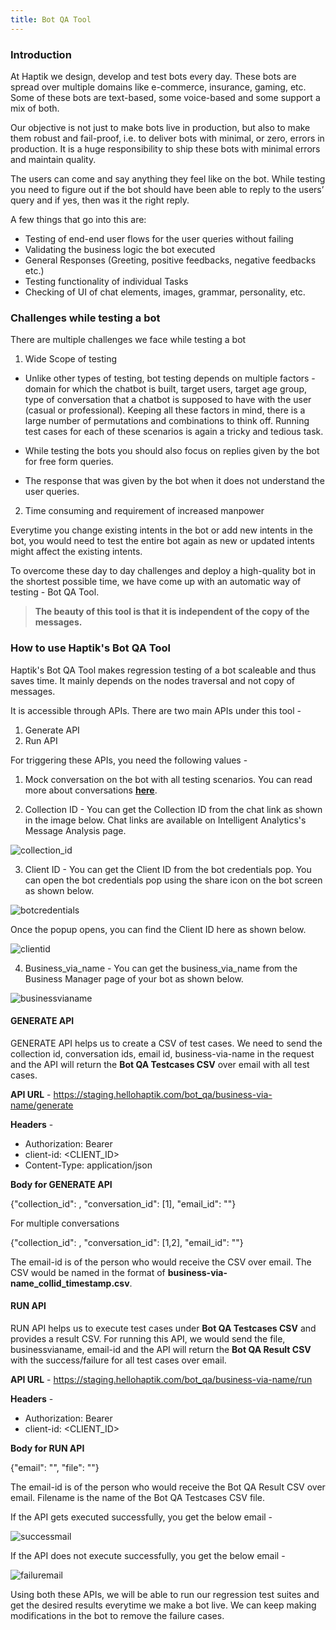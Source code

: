 ```yaml
---
title: Bot QA Tool
---
```


### Introduction

At Haptik we design, develop and test bots every day. These bots are spread over multiple domains like e-commerce, insurance, gaming, etc. Some of these bots are text-based, some voice-based and some support a mix of both.

Our objective is not just to make bots live in production, but also to make them robust and fail-proof, i.e. to deliver bots with minimal, or zero, errors in production. It is a huge responsibility to ship these bots with minimal errors and maintain quality.

The users can come and say anything they feel like on the bot. While testing you need to figure out if the bot should have been able to reply to the users’ query and if yes, then was it the right reply. 

A few things that go into this are:

- Testing of end-end user flows for the user queries without failing
- Validating the business logic the bot executed
- General Responses (Greeting, positive feedbacks, negative feedbacks etc.)
- Testing functionality of individual Tasks
- Checking of UI of chat elements, images, grammar, personality, etc.

### Challenges while testing a bot

There are multiple challenges we face while testing a bot

1. Wide Scope of testing
 
  - Unlike other types of testing, bot testing depends on multiple factors - domain for which the chatbot is built, target users, target age group, type of conversation that a chatbot is supposed to have with the user (casual or professional). Keeping all these factors in mind, there is a large number of permutations and combinations to think off. Running test cases for each of these scenarios is again a tricky and tedious task.
 
  - While testing the bots you should also focus on replies given by the bot for free form queries.
 
  - The response that was given by the bot when it does not understand the user queries. 
 
2. Time consuming and requirement of increased manpower

Everytime you change existing intents in the bot or add new intents in the bot, you would need to test the entire bot again as new or updated intents might affect the existing intents.

To overcome these day to day challenges and deploy a high-quality bot in the shortest possible time,  we have come up with an automatic way of testing - Bot QA Tool.

> **The beauty of this tool is that it is independent of the copy of the messages.**

### How to use Haptik's Bot QA Tool

Haptik's Bot QA Tool makes regression testing of a bot scaleable and thus saves time. It mainly depends on the nodes traversal and not copy of messages. 

It is accessible through APIs. There are two main APIs under this tool -

1. Generate API
2. Run API

For triggering these APIs, you need the following values -

1. Mock conversation on the bot with all testing scenarios. You can read more about conversations [**here**](https://docs.haptik.ai/bot-analytics/overview#conversations).

2. Collection ID - You can get the Collection ID from the chat link as shown in the image below. Chat links are available on Intelligent Analytics's Message Analysis page.

![collection_id](/assets/collection_id.png)

3. Client ID - You can get the Client ID from the bot credentials pop. You can open the bot credentials pop using the share icon on the bot screen as shown below.

![botcredentials](/assets/botcredentials.png)

Once the popup opens, you can find the Client ID here as shown below.

![clientid](/assets/clientid.png)

4. Business_via_name - You can get the business_via_name from the Business Manager page of your bot as shown below.

![businessvianame](/assets/businessvianame.png)

#### **GENERATE API**

GENERATE API helps us to create a CSV of test cases. We need to send the collection id, conversation ids, email id, business-via-name in the request and the API will return the **Bot QA Testcases CSV** over email with all test cases.

**API URL** - https://staging.hellohaptik.com/bot_qa/business-via-name/generate

**Headers** -

- Authorization: Bearer <TOKEN>
- client-id: <CLIENT_ID>
- Content-Type: application/json

**Body for GENERATE API**

{"collection_id": , "conversation_id": [1], "email_id": "<email-id>"}
 
For multiple conversations

{"collection_id": , "conversation_id": [1,2], "email_id": "<email-id>"}
 
The email-id is of the person who would receive the CSV over email. The CSV would be named in the format of **business-via-name_collid_timestamp.csv**.

#### **RUN API**

RUN API helps us to execute test cases under **Bot QA Testcases CSV** and provides a result CSV. For running this API, we would send the file, businessvianame, email-id and the API will return the **Bot QA Result CSV** with the success/failure for all test cases over email.

**API URL** - https://staging.hellohaptik.com/bot_qa/business-via-name/run

**Headers** -

- Authorization: Bearer <TOKEN>
- client-id: <CLIENT_ID>

**Body for RUN API**

{"email": "<email-id>", "file": "<filename>"}
 
The email-id is of the person who would receive the Bot QA Result CSV over email. Filename is the name of the Bot QA Testcases CSV file.

If the API gets executed successfully, you get the below email -

![successmail](/assets/successmail.png)

If the API does not execute successfully, you get the below email -

![failuremail](/assets/failuremail.png)

Using both these APIs, we will be able to run our regression test suites and get the desired results everytime we make a bot live. We can keep making modifications in the bot to remove the failure cases.

